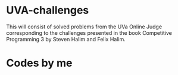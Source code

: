 # UVA-challenges
This will consist of solved problems from the UVa Online Judge corresponding to the challenges presented in the book Competitive Programming 3 by Steven Halim and Felix Halim.


# Codes by me #
